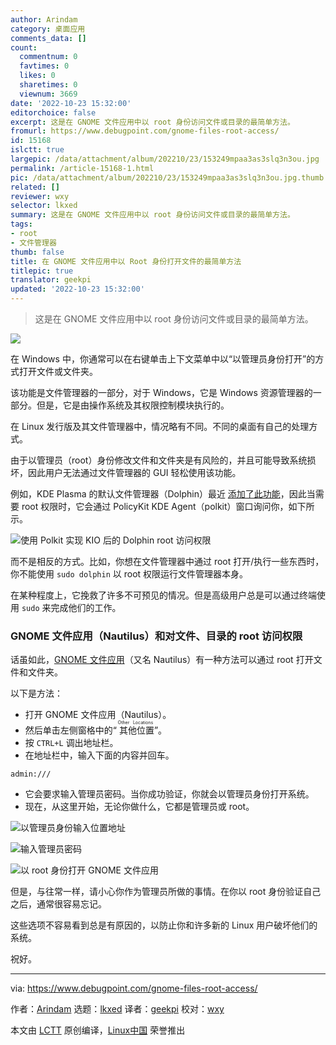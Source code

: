 ```yaml
---
author: Arindam
category: 桌面应用
comments_data: []
count:
  commentnum: 0
  favtimes: 0
  likes: 0
  sharetimes: 0
  viewnum: 3669
date: '2022-10-23 15:32:00'
editorchoice: false
excerpt: 这是在 GNOME 文件应用中以 root 身份访问文件或目录的最简单方法。
fromurl: https://www.debugpoint.com/gnome-files-root-access/
id: 15168
islctt: true
largepic: /data/attachment/album/202210/23/153249mpaa3as3slq3n3ou.jpg
permalink: /article-15168-1.html
pic: /data/attachment/album/202210/23/153249mpaa3as3slq3n3ou.jpg.thumb.jpg
related: []
reviewer: wxy
selector: lkxed
summary: 这是在 GNOME 文件应用中以 root 身份访问文件或目录的最简单方法。
tags:
- root
- 文件管理器
thumb: false
title: 在 GNOME 文件应用中以 Root 身份打开文件的最简单方法
titlepic: true
translator: geekpi
updated: '2022-10-23 15:32:00'
---
```



> 
> 这是在 GNOME 文件应用中以 root 身份访问文件或目录的最简单方法。
> 
> 
> 


![](/data/attachment/album/202210/23/153249mpaa3as3slq3n3ou.jpg)


在 Windows 中，你通常可以在右键单击上下文菜单中以“以管理员身份打开”的方式打开文件或文件夹。


该功能是文件管理器的一部分，对于 Windows，它是 Windows 资源管理器的一部分。但是，它是由操作系统及其权限控制模块执行的。


在 Linux 发行版及其文件管理器中，情况略有不同。不同的桌面有自己的处理方式。


由于以管理员（root）身份修改文件和文件夹是有风险的，并且可能导致系统损坏，因此用户无法通过文件管理器的 GUI 轻松使用该功能。


例如，KDE Plasma 的默认文件管理器（Dolphin）最近 [添加了此功能](https://www.debugpoint.com/dolphin-root-access/)，因此当需要 root 权限时，它会通过 PolicyKit KDE Agent（polkit）窗口询问你，如下所示。


![使用 Polkit 实现 KIO 后的 Dolphin root 访问权限](/data/attachment/album/202210/23/153249kq3q4ck5gpv33ptv.jpg)


而不是相反的方式。比如，你想在文件管理器中通过 root 打开/执行一些东西时，你不能使用 `sudo dolphin` 以 root 权限运行文件管理器本身。


在某种程度上，它挽救了许多不可预见的情况。但是高级用户总是可以通过终端使用 `sudo` 来完成他们的工作。


### GNOME 文件应用（Nautilus）和对文件、目录的 root 访问权限


话虽如此，[GNOME 文件应用](https://wiki.gnome.org/Apps/Files)（又名 Nautilus）有一种方法可以通过 root 打开文件和文件夹。


以下是方法：


* 打开 GNOME 文件应用（Nautilus）。
* 然后单击左侧窗格中的“<ruby> 其他位置 <rt>  Other Locations </rt></ruby>”。
* 按 `CTRL+L` 调出地址栏。
* 在地址栏中，输入下面的内容并回车。

```
admin:///

```
* 它会要求输入管理员密码。当你成功验证，你就会以管理员身份打开系统。
* 现在，从这里开始，无论你做什么，它都是管理员或 root。


![以管理员身份输入位置地址](/data/attachment/album/202210/23/153249rgd2a2jbdkmmgxff.jpg)


![输入管理员密码](/data/attachment/album/202210/23/153250igellxnqx0lnlxlm.jpg)


![以 root 身份打开 GNOME 文件应用](/data/attachment/album/202210/23/153250dst2ksukzkevtt2h.jpg)


但是，与往常一样，请小心你作为管理员所做的事情。在你以 root 身份验证自己之后，通常很容易忘记。


这些选项不容易看到总是有原因的，以防止你和许多新的 Linux 用户破坏他们的系统。


祝好。




---


via: <https://www.debugpoint.com/gnome-files-root-access/>


作者：[Arindam](https://www.debugpoint.com/author/admin1/) 选题：[lkxed](https://github.com/lkxed) 译者：[geekpi](https://github.com/geekpi) 校对：[wxy](https://github.com/wxy)


本文由 [LCTT](https://github.com/LCTT/TranslateProject) 原创编译，[Linux中国](https://linux.cn/) 荣誉推出
